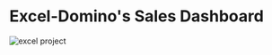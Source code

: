 # Excel-Domino's Sales Dashboard

![excel project](https://github.com/AbhishekBiradar22/Excel-Dashboard/assets/167090355/6023cfe4-4f3d-44b4-92f4-d78317f33c03)
